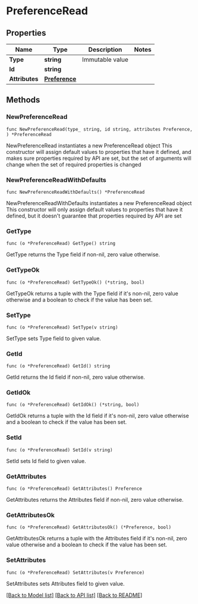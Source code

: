 # PreferenceRead

## Properties

Name | Type | Description | Notes
------------ | ------------- | ------------- | -------------
**Type** | **string** | Immutable value | 
**Id** | **string** |  | 
**Attributes** | [**Preference**](Preference.md) |  | 

## Methods

### NewPreferenceRead

`func NewPreferenceRead(type_ string, id string, attributes Preference, ) *PreferenceRead`

NewPreferenceRead instantiates a new PreferenceRead object
This constructor will assign default values to properties that have it defined,
and makes sure properties required by API are set, but the set of arguments
will change when the set of required properties is changed

### NewPreferenceReadWithDefaults

`func NewPreferenceReadWithDefaults() *PreferenceRead`

NewPreferenceReadWithDefaults instantiates a new PreferenceRead object
This constructor will only assign default values to properties that have it defined,
but it doesn't guarantee that properties required by API are set

### GetType

`func (o *PreferenceRead) GetType() string`

GetType returns the Type field if non-nil, zero value otherwise.

### GetTypeOk

`func (o *PreferenceRead) GetTypeOk() (*string, bool)`

GetTypeOk returns a tuple with the Type field if it's non-nil, zero value otherwise
and a boolean to check if the value has been set.

### SetType

`func (o *PreferenceRead) SetType(v string)`

SetType sets Type field to given value.


### GetId

`func (o *PreferenceRead) GetId() string`

GetId returns the Id field if non-nil, zero value otherwise.

### GetIdOk

`func (o *PreferenceRead) GetIdOk() (*string, bool)`

GetIdOk returns a tuple with the Id field if it's non-nil, zero value otherwise
and a boolean to check if the value has been set.

### SetId

`func (o *PreferenceRead) SetId(v string)`

SetId sets Id field to given value.


### GetAttributes

`func (o *PreferenceRead) GetAttributes() Preference`

GetAttributes returns the Attributes field if non-nil, zero value otherwise.

### GetAttributesOk

`func (o *PreferenceRead) GetAttributesOk() (*Preference, bool)`

GetAttributesOk returns a tuple with the Attributes field if it's non-nil, zero value otherwise
and a boolean to check if the value has been set.

### SetAttributes

`func (o *PreferenceRead) SetAttributes(v Preference)`

SetAttributes sets Attributes field to given value.



[[Back to Model list]](../README.md#documentation-for-models) [[Back to API list]](../README.md#documentation-for-api-endpoints) [[Back to README]](../README.md)



